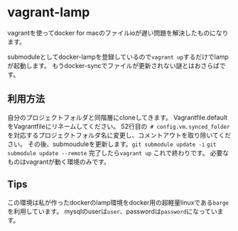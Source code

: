 # vagrant-lamp
vagrantを使ってdocker for macのファイルioが遅い問題を解決したものになります。

submoduleとしてdocker-lampを登録しているので`vagrant up`するだけでlampが起動します。
もうdocker-syncでファイルが更新されない謎とはおさらばです。

## 利用方法
自分のプロジェクトフォルダと同階層にcloneしてきます。
Vagrantfile.defaultをVagrantfileにリネームしてください。
52行目の` # config.vm.synced_folder`を対応するプロジェクトフォルダ名に変更し、コメントアウトを取り除いてください。
その後、submouduleを更新します。`git submodule update -i` `git submodule update --remote`
完了したら`vagrant up` これで終わりです。
必要なものはvagrantが動く環境のみです。

## Tips
この環境は私が作ったdockerのlamp環境をdocker用の超軽量linuxである`barge`を利用しています。
mysqlのuserは`user`、passwordは`password`になっています。

